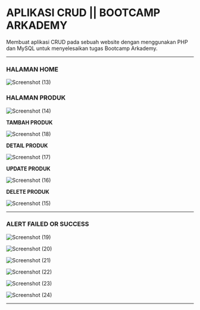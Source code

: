 # APLIKASI CRUD || BOOTCAMP ARKADEMY
Membuat aplikasi CRUD pada sebuah website dengan menggunakan PHP dan MySQL untuk menyelesaikan tugas Bootcamp Arkademy.

------------------------------------------------------------------------------------------------------------------------------

### **HALAMAN HOME**

![Screenshot (13)](https://user-images.githubusercontent.com/59104470/90946149-720c0e80-e454-11ea-892b-60369fbddb8a.png)

### **HALAMAN PRODUK**

![Screenshot (14)](https://user-images.githubusercontent.com/59104470/90946171-b8616d80-e454-11ea-997b-8b0bd8233453.png)

**TAMBAH PRODUK**

![Screenshot (18)](https://user-images.githubusercontent.com/59104470/90946195-ddee7700-e454-11ea-92eb-5e881d7cdc83.png)

**DETAIL PRODUK**

![Screenshot (17)](https://user-images.githubusercontent.com/59104470/90946189-d6c76900-e454-11ea-8a21-55149433e8c0.png)

**UPDATE PRODUK**

![Screenshot (16)](https://user-images.githubusercontent.com/59104470/90946181-cadba700-e454-11ea-9fb3-c224a393b104.png)

**DELETE PRODUK**

![Screenshot (15)](https://user-images.githubusercontent.com/59104470/90946175-c3b49900-e454-11ea-9188-261bc5822b4c.png)

------------------------------------------------------------------------------------------------------------------------------
### **ALERT FAILED OR SUCCESS**

![Screenshot (19)](https://user-images.githubusercontent.com/59104470/90946220-feb6cc80-e454-11ea-9612-9d01ea5e181c.png)

![Screenshot (20)](https://user-images.githubusercontent.com/59104470/90946222-06767100-e455-11ea-9a44-cac79acdc22a.png)

![Screenshot (21)](https://user-images.githubusercontent.com/59104470/90946226-0d04e880-e455-11ea-8b30-52ddd9abdd92.png)

![Screenshot (22)](https://user-images.githubusercontent.com/59104470/90946228-11c99c80-e455-11ea-9c52-b8fc09a097e6.png)

![Screenshot (23)](https://user-images.githubusercontent.com/59104470/90946231-17bf7d80-e455-11ea-9223-765f69f3c97d.png)

![Screenshot (24)](https://user-images.githubusercontent.com/59104470/90946236-1db55e80-e455-11ea-9b8f-ef83bbac05dc.png)

------------------------------------------------------------------------------------------------------------------------------
